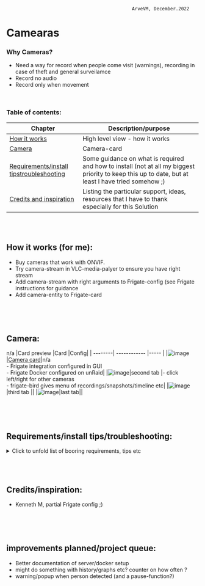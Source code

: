                                                   ArveVM, December.2022
# Camearas
### Why Cameras?  
- Need a way for record when people come visit (warnings), recording in case of theft and general surveilamce
- Record no audio
- Record only when movement
<br />

### Table of contents:
|Chapter   | Description/purpose                |
| --------| ----------------------------------- |
|[How it works](#how-it-works-for-me)      |High level view - how it works|
|[Camera](#camera)      |Camera-card|
|[Requirements/install tipstroubleshooting](#requirementsinstall-tipstroubleshooting)|Some guidance on what is required and how to install (not at all my biggest priority to keep this up to date, but at least I have tried somehow ;)|
|[Credits and inspiration](#creditsinspiration)|Listing the particular support, ideas, resources that I have to thank especially for this Solution|
<br />
<br />

## How it works (for me):
- Buy cameras that work with ONVIF. 
- Try camera-stream in VLC-media-palyer to ensure you have right stream
- Add camera-stream with right arguments to Frigate-config (see Frigate instructions for guidance
- Add camera-entity to Frigate-card
<br />
<br />
<br />

## Camera:
n/a
|Card preview    |Card |Config|
| --------| ------------ |----- |
|![image](https://user-images.githubusercontent.com/96014323/205927784-703bac11-cab7-4fca-b54c-d06f74fd28b2.png)|[Camera card](https://github.com/ArveVM/HomeAssistantConfig4/blob/master/avm_yaml/dashboard/solutions/camera_card.yaml)|n/a <br /> - Frigate integration configured in GUI <br /> - Frigate Docker configured on unRaid|
|![image](https://user-images.githubusercontent.com/96014323/205928128-76472a75-c081-41ec-bfa8-bf2198b1fd57.png)|second tab |- click left/right for other cameras <br /> - frigate-bird gives menu of recordings/snapshots/timeline etc|
|![image](https://user-images.githubusercontent.com/96014323/205928299-1e5a1a95-8f80-4479-b779-5c9603584df4.png)|third tab ||
|![image](https://user-images.githubusercontent.com/96014323/205928498-4146efd8-2054-423f-8092-bcf8a8a08c3f.png)|last tab||

<br />
<br />
<br />


## Requirements/install tips/troubleshooting:
<details>
  <summary> Click to unfold list of booring requirements, tips etc </summary>
  
  #### Functionality required (other than what is builtin in my version of HA):
  - unRaid Docker: Frigate
  - HACS-integration: Frigate
  - HACS-frontend: rigate-card
  - HACS-frontend: tabbed-card
  - HACS-frontend: auto-entities
  Optional
  - Dashboard:
    * yaml-dashboard (but you can copy dashboard-code to UI-dashboard/card 

<br />
<br />
<br />
 
  #### To install you should:
  - Install Frigate docker   -  (optional HA-Addon; Frigate)
  - add config to Frigate-docker (config-file need to be created, verify in Frigate web-ui that you have connection to camera(s)) 
  - Installed HA frigate-integration (ensure you get in the frigate-cameras)

  - copy and insert code for card whereever suitable for your installation
  - redo/change to your naming standards/cameras/entities  :)

  <br />
  
  #### template-editor test-code:
  nah,,

  <br />

  #### Other info:
  maybe someday I will document the docker-setup and -config  ;),, just maybe,,,

  for birdseye-view:
  https://github.com/blakeblackshear/frigate/issues/2606
  look at comment from mattkasa commented on Jan 19  for an card-update within lovelace card-config!!
  
  
</details>
<br />
<br />
<br />

## Credits/inspiration:
- Kenneth M, partial Frigate config ;)
<br />
<br />
<br />

## improvements planned/project queue:
- Better documentation of server/docker setup
- might do something with history/graphs  etc?  counter on how often ?
- warning/popup when person detected (and a pause-function?)
